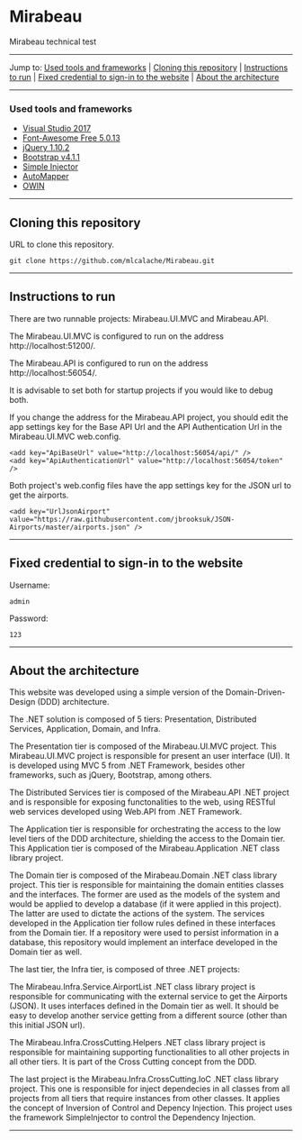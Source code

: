 # Mirabeau
Mirabeau technical test

------

Jump to:
  [Used tools and frameworks](#used-tools-and-frameworks) |
  [Cloning this repository](#cloning-this-repository) |
  [Instructions to run](#instructions-to-run) |
  [Fixed credential to sign-in to the website](#fixed-credential-to-sign-in-to-the-website) |
  [About the architecture](#about-the-architecture)
  
------

### Used tools and frameworks
- [Visual Studio 2017](https://visualstudio.microsoft.com/)
- [Font-Awesome Free 5.0.13](https://fontawesome.com/)
- [jQuery 1.10.2](https://jquery.com/)
- [Bootstrap v4.1.1](https://getbootstrap.com/)
- [Simple Injector](https://simpleinjector.org/)
- [AutoMapper](https://automapper.org/)
- [OWIN](owin.org/)

------

## Cloning this repository

URL to clone this repository.
```shell
git clone https://github.com/mlcalache/Mirabeau.git
```
-----

## Instructions to run

There are two runnable projects: Mirabeau.UI.MVC and Mirabeau.API.

The Mirabeau.UI.MVC is configured to run on the address http://localhost:51200/.

The Mirabeau.API is configured to run on the address http://localhost:56054/.

It is advisable to set both for startup projects if you would like to debug both.

If you change the address for the Mirabeau.API project, you should edit the app settings key for the Base API Url and the API Authentication Url in the Mirabeau.UI.MVC web.config.

```shell
<add key="ApiBaseUrl" value="http://localhost:56054/api/" />
<add key="ApiAuthenticationUrl" value="http://localhost:56054/token" />
```

Both project's web.config files have the app settings key for the JSON url to get the airports.

```shell
<add key="UrlJsonAirport" value="https://raw.githubusercontent.com/jbrooksuk/JSON-Airports/master/airports.json" />
```

-----

## Fixed credential to sign-in to the website

Username:
```shell
admin
```
Password:
```shell
123
```
-----

## About the architecture

This website was developed using a simple version of the Domain-Driven-Design (DDD) architecture.

The .NET solution is composed of 5 tiers: Presentation, Distributed Services, Application, Domain, and Infra.

The Presentation tier is composed of the Mirabeau.UI.MVC project. This Mirabeau.UI.MVC project is responsible for present an user interface (UI). It is developed using MVC 5 from .NET Framework, besides other frameworks, such as jQuery, Bootstrap, among others.

The Distributed Services tier is composed of the Mirabeau.API .NET project and is responsible for exposing functonalities to the web, using RESTful web services developed using Web.API from .NET Framework.

The Application tier is responsible for orchestrating the access to the low level tiers of the DDD architecture, shielding the access to the Domain tier. This Application tier is composed of the Mirabeau.Application .NET class library project.

The Domain tier is composed of the Mirabeau.Domain .NET class library project. This tier is responsible for maintaining the domain entities classes and the interfaces. The former are used as the models of the system and would be applied to develop a database (if it were applied in this project). The latter are used to dictate the actions of the system. The services developed in the Application tier follow rules defined in these interfaces from the Domain tier. If a repository were used to persist information in a database, this repository would implement an interface developed in the Domain tier as well.

The last tier, the Infra tier, is composed of three .NET projects:

The Mirabeau.Infra.Service.AirportList .NET class library project is responsible for communicating with the external service to get the Airports (JSON). It uses interfaces defined in the Domain tier as well. It should be easy to develop another service getting from a different source (other than this initial JSON url).

The Mirabeau.Infra.CrossCutting.Helpers .NET class library project is responsible for maintaining supporting functionalities to all other projects in all other tiers. It is part of the Cross Cutting concept from the DDD.

The last project is the Mirabeau.Infra.CrossCutting.IoC .NET class library project. This one is responsible for inject dependecies in all classes from all projects from all tiers that require instances from other classes. It applies the concept of Inversion of Control and Depency Injection. This project uses the framework SimpleInjector to control the Dependency Injection.


-----

